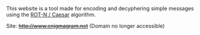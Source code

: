 This website is a tool made for encoding and decyphering simple messages using the [ROT-N  / Caesar](https://en.wikipedia.org/wiki/Caesar_cipher) algorithm. 


Site: ~~http://www.enigmagram.net~~ (Domain no longer accessible)

